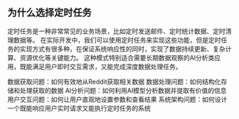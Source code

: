 ## 为什么选择定时任务

定时任务是一种非常常见的业务场景，比如定时发送邮件、定时统计数据、定时清理数据等。
在实际开发中，我们可以使用定时任务来实现这些功能，但是定时任务的实现方式有很多种，在保证系统响应性的同时，实现了数据持续更新、复杂计算、资源优化等关键能力。
这种模式特别适合需要长期数据观察的AI分析类应用，既能满足用户即时交互需求，又能完成深度数据处理任务。

数据获取问题：如何有效地从Reddit获取相关数据
数据处理问题：如何结构化存储和处理获取的数据
AI分析问题：如何利用AI模型分析数据并提取有价值的信息
用户交互问题：如何让用户直观地设置参数和查看结果
系统架构问题：如何设计一个既能响应用户实时请求又能执行定时任务的系统
